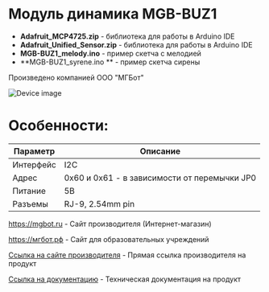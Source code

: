 # Модуль динамика MGB-BUZ1 

- **Adafruit_MCP4725.zip** - библиотека для работы в Arduino IDE
- **Adafruit_Unified_Sensor.zip** - библиотека для работы в Arduino IDE
- **MGB-BUZ1_melody.ino** - пример скетча с мелодией
- **MGB-BUZ1_syrene.ino ** - пример скетча сирены

Произведено компанией ООО "МГБот"

![Device image](https://mgbot.ru/upload/iblock/67f/67fb0c697c136d2c5ee7a82bdadfe035.jpg)

# Особенности:

| Параметр    | Описание |
| ----------- | -----------|
| Интерфейс   | I2C|
| Адрес       | 0x60 и 0x61 - в зависимости от перемычки JP0 |
| Питание     | 5В|
| Разъемы     | RJ-9, 2.54mm pin|

https://mgbot.ru  - Сайт производителя (Интернет-магазин)

https://мгбот.рф  - Сайт для образовательных учреждений

[Ссылка на сайте производителя](https://mgbot.ru/catalog/moduli/modul_dinamika_mgb_buz1_s_razemom_rj_9/) - Прямая ссылка производителя на продукт

[Ссылка на документацию](https://books.mgbot.ru/devices/MGB-BUZ1.pdf) - Техническая документация на продукт